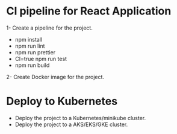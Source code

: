 # CI pipeline for React Application
1- Create a pipeline for the project.

* npm install
* npm run lint
* npm run prettier
* CI=true npm run test
* npm run build

2- Create Docker image for the project.

# Deploy to Kubernetes
* Deploy the project to a Kubernetes/minikube cluster.
* Deploy the project to a AKS/EKS/GKE cluster.
